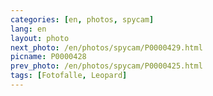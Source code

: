 ```yaml
---
categories: [en, photos, spycam]
lang: en
layout: photo
next_photo: /en/photos/spycam/P0000429.html
picname: P0000428
prev_photo: /en/photos/spycam/P0000425.html
tags: [Fotofalle, Leopard]
---
```

